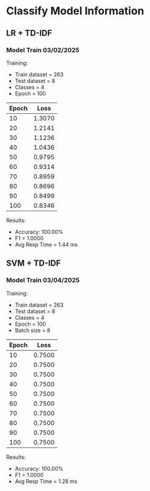 # Classify Model Information
## LR + TD-IDF
### Model Train 03/02/2025
Training:
- Train dataset = 263
- Test dataset = 8
- Classes = 4
- Epoch = 100

| Epoch |  Loss  |
|-------|--------|
| 10    | 1.3070 |
| 20    | 1.2141 |
| 30    | 1.1236 |
| 40    | 1.0436 |
| 50    | 0.9795 |
| 60    | 0.9314 |
| 70    | 0.8959 |
| 80    | 0.8696 |
| 90    | 0.8499 |
| 100   | 0.8346 |

Results:
- Accuracy: 100.00%
- F1 = 1.0000
- Avg Resp Time = 1.44 ms

## SVM + TD-IDF
### Model Train 03/04/2025
Training:
- Train dataset = 263
- Test dataset = 8
- Classes = 4
- Epoch = 100
- Batch size = 8

| Epoch |  Loss  |
|-------|--------|
| 10    | 0.7500 |
| 20    | 0.7500 |
| 30    | 0.7500 |
| 40    | 0.7500 |
| 50    | 0.7500 |
| 60    | 0.7500 |
| 70    | 0.7500 |
| 80    | 0.7500 |
| 90    | 0.7500 |
| 100   | 0.7500 |

Results:
- Accuracy: 100.00%
- F1 = 1.0000
- Avg Resp Time = 1.28 ms
